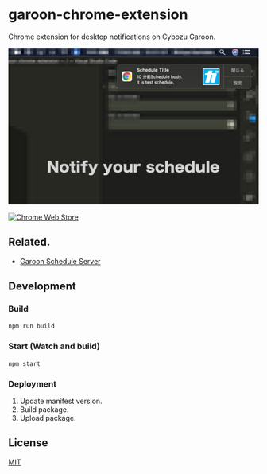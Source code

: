# garoon-chrome-extension

Chrome extension for desktop notifications on Cybozu Garoon.

![](./docs/assets/screen-shot.png)


[![Chrome Web Store](https://storage.googleapis.com/chrome-gcs-uploader.appspot.com/image/WlD8wC6g8khYWPJUsQceQkhXSlv1/UV4C4ybeBTsZt43U4xis.png)](https://chrome.google.com/webstore/detail/garoon-notificator/lfohannhncoccolncphiafnggpdpfcka?hl=ja)


## Related.

- [Garoon Schedule Server](https://github.com/kamiaka/garoon-schedule-server)

## Development

### Build

```
npm run build
```

### Start (Watch and build)

```
npm start
```

### Deployment

1. Update manifest version.
2. Build package.
3. Upload package.

## License

[MIT](./LICENSE)
